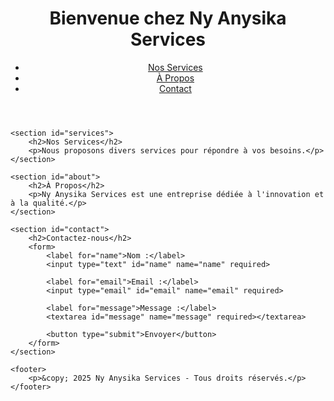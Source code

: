 <!DOCTYPE html>
<html lang="fr">
<head>
    <meta charset="UTF-8">
    <meta name="viewport" content="width=device-width, initial-scale=1.0">
    <title>Ny Anysika Services</title>
    <link rel="stylesheet" href="styles.css">
</head>
<body>
    <header>
        <h1>Bienvenue chez Ny Anysika Services</h1>
        <nav>
            <ul>
                <li><a href="#services">Nos Services</a></li>
                <li><a href="#about">À Propos</a></li>
                <li><a href="#contact">Contact</a></li>
            </ul>
        </nav>
    </header>
    
    <section id="services">
        <h2>Nos Services</h2>
        <p>Nous proposons divers services pour répondre à vos besoins.</p>
    </section>
    
    <section id="about">
        <h2>À Propos</h2>
        <p>Ny Anysika Services est une entreprise dédiée à l'innovation et à la qualité.</p>
    </section>
    
    <section id="contact">
        <h2>Contactez-nous</h2>
        <form>
            <label for="name">Nom :</label>
            <input type="text" id="name" name="name" required>
            
            <label for="email">Email :</label>
            <input type="email" id="email" name="email" required>
            
            <label for="message">Message :</label>
            <textarea id="message" name="message" required></textarea>
            
            <button type="submit">Envoyer</button>
        </form>
    </section>
    
    <footer>
        <p>&copy; 2025 Ny Anysika Services - Tous droits réservés.</p>
    </footer>
</body>
</html>
